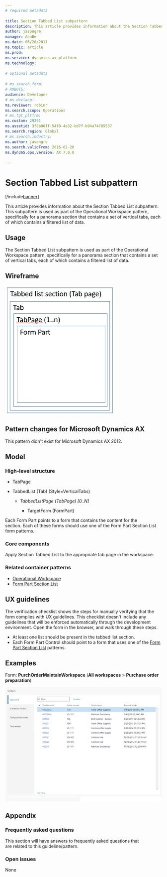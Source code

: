 ```yaml
---
# required metadata

title: Section Tabbed List subpattern
description: This article provides information about the Section Tabbed List subpattern. This subpattern is used as part of the Operational Workspace pattern, specifically for a panorama section that contains a set of vertical tabs, each of which contains a filtered list of data.
author: jasongre
manager: AnnBe
ms.date: 06/20/2017
ms.topic: article
ms.prod: 
ms.service: dynamics-ax-platform
ms.technology: 

# optional metadata

# ms.search.form: 
# ROBOTS: 
audience: Developer
# ms.devlang: 
ms.reviewer: robinr
ms.search.scope: Operations
# ms.tgt_pltfrm: 
ms.custom: 29291
ms.assetid: 3f8b00ff-54f0-4e32-bd7f-b94a74785537
ms.search.region: Global
# ms.search.industry: 
ms.author: jasongre
ms.search.validFrom: 2016-02-28
ms.dyn365.ops.version: AX 7.0.0

---
```


# Section Tabbed List subpattern

[!include[banner](../includes/banner.md)]


This article provides information about the Section Tabbed List subpattern. This subpattern is used as part of the Operational Workspace pattern, specifically for a panorama section that contains a set of vertical tabs, each of which contains a filtered list of data.

Usage
-----

The Section Tabbed List subpattern is used as part of the Operational Workspace pattern, specifically for a panorama section that contains a set of vertical tabs, each of which contains a filtered list of data.

## Wireframe
[![sectionTabbedListWireframe](./media/sectiontabbedlistwireframe.png)](./media/sectiontabbedlistwireframe.png)

## Pattern changes for Microsoft Dynamics AX
This pattern didn't exist for Microsoft Dynamics AX 2012.

## Model
### High-level structure

- TabPage
- TabbedList (Tab) (Style=VerticalTabs)

    - *TabbedListPage (TabPage) \[0..N\]*

        - TargetForm (FormPart)

Each Form Part points to a form that contains the content for the section. Each of these forms should use one of the Form Part Section List form patterns.

### Core components

Apply Section Tabbed List to the appropriate tab page in the workspace.

### Related container patterns

-   [Operational Workspace](workspace-form-pattern.md)
-   [Form Part Section List](section-list-form-pattern.md)

## UX guidelines
The verification checklist shows the steps for manually verifying that the form complies with UX guidelines. This checklist doesn't include any guidelines that will be enforced automatically through the development environment. Open the form in the browser, and walk through these steps.

-   At least one list should be present in the tabbed list section.
-   Each Form Part Control should point to a form that uses one of the [Form Part Section List](section-list-form-pattern.md) patterns.

## Examples
Form: **PurchOrderMaintainWorkspace** (**All workspaces** &gt; **Purchase order preparation**) 

[![tabbedListSectionExample](./media/tabbedlistsectionexample.png)](./media/tabbedlistsectionexample.png)

## Appendix
### Frequently asked questions

This section will have answers to frequently asked questions that are related to this guideline/pattern.

### Open issues

None
